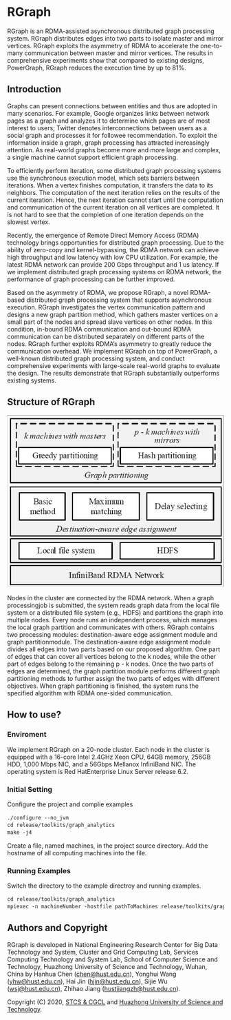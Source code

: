# RGraph
RGraph is an RDMA-assisted asynchronous distributed graph processing system. RGraph distributes edges into two parts to isolate master and mirror vertices. RGraph exploits the asymmetry of RDMA to accelerate the one-to-many communication between master and mirror vertices. The results in comprehensive experiments show that compared to existing designs, PowerGraph, RGraph reduces the execution time by up to 81%.

## Introduction
Graphs can present connections between entities and thus are adopted in many scenarios. For example, Google organizes links between network pages as a graph and analyzes it to determine which pages are of most interest to users; Twitter denotes interconnections between users as a social graph and processes it for followee recommendation. To exploit the information inside a graph, graph processing has attracted increasingly attention. As real-world graphs become more and more large and complex, a single machine cannot support efficient graph processing. 

To efficiently perform iteration, some distributed graph processing systems use the synchronous execution model, which sets barriers between iterations. When a vertex finishes computation, it transfers the data to its neighbors. The computation of the next iteration relies on the results of the current iteration. Hence, the next iteration cannot start until the computation and communication of the current iteration on all vertices are completed. It is not hard to see that the completion of one iteration depends on the slowest vertex.

Recently, the emergence of Remote Direct Memory Access (RDMA) technology brings opportunities for distributed graph processing. Due to the ability of zero-copy and kernel-bypassing, the RDMA network can achieve high throughput and low latency with low CPU utilization. For example, the latest RDMA network can provide 200 Gbps throughput and 1 us latency. If we implement distributed graph processing systems on RDMA network, the performance of graph processing can be further improved.

Based on the asymmetry of RDMA, we propose RGraph, a novel RDMA-based distributed graph processing system that supports asynchronous execution. RGraph investigates the vertex communication pattern and designs a new graph partition method, which gathers master vertices on a small part of the nodes and spread slave vertices on other nodes. In this condition, in-bound RDMA communication and out-bound RDMA communication can be distributed separately on different parts of the nodes. RGraph further exploits RDMA’s asymmetry to greatly reduce the communication overhead. We implement RGraph on top of PowerGraph, a well-known distributed graph processing system, and conduct comprehensive experiments with large-scale real-world graphs to evaluate the design. The results demonstrate that RGraph substantially outperforms existing systems.

## Structure of RGraph
![image](https://github.com/RGraph/RGraph/blob/master/images/RGraphStructure.png)

Nodes in the cluster are connected by the RDMA network. When a graph processingjob is submitted, the system reads graph data from the local file system or a distributed file system (e.g., HDFS) and partitions the graph into multiple nodes. Every node runs an independent process, which manages the local graph partition and communicates with others. RGraph contains two processing modules: destination-aware edge assignment module and graph partitionmodule. The destination-aware edge assignment module divides all edges into two parts based on our proposed algorithm. One part of edges that can cover all vertices belong to the k nodes, while the other part of edges belong to the remaining p - k nodes. Once the two parts of edges are determined, the graph partition module performs different graph partitioning methods to further assign the two parts of edges with different objectives. When graph partitioning is finished, the system runs the specified algorithm with RDMA one-sided communication.

## How to use?

### Enviroment
We implement RGraph on a 20-node cluster. Each node in the cluster is equipped with a 16-core Intel 2.4GHz Xeon CPU, 64GB memory, 256GB HDD, 1,000 Mbps NIC, and a 56Gbps Mellanox InfiniBand NIC. The operating system is Red HatEnterprise Linux Server release 6.2.

### Initial Setting
Configure the project and complie examples
```txt
./configure --no_jvm
cd release/toolkits/graph_analytics
make -j4
```

Create a file, named machines, in the project source directory. Add the hostname of all computing machines into the file.

### Running Examples
Switch the directory to the example directroy and running examples.
```txt
cd release/toolkits/graph_analytics
mpiexec -n machineNumber -hostfile pathToMachines release/toolkits/graph_analytics/pagerank --format=snap --graph=graphData
```

<!-- 
## Publications
 -->
## Authors and Copyright
RGraph is developed in National Engineering Research Center for Big Data Technology and System, Cluster and Grid Computing Lab, Services Computing Technology and System Lab, School of Computer Science and Technology, Huazhong University of Science and Technology, Wuhan, China by Hanhua Chen (chen@hust.edu.cn), Yonghui Wang (yhw@hust.edu.cn), Hai Jin (hjin@hust.edu.cn), Sijie Wu ([wsj@hust.edu.cn](wsj@hust.edu.cn)), Zhihao Jiang (hustjiangzh@hust.edu.cn).

Copyright (C) 2020, [STCS & CGCL](http://grid.hust.edu.cn/) and [Huazhong University of Science and Technology](https://www.hust.edu.cn/).
